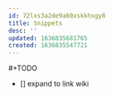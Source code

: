 ```yaml
---
id: 72lxs3a2de9a60xskkhxgy8
title: Snippets
desc: ''
updated: 1636835681765
created: 1636835547721
---
```


#+TODO
- [] expand to link
  wiki